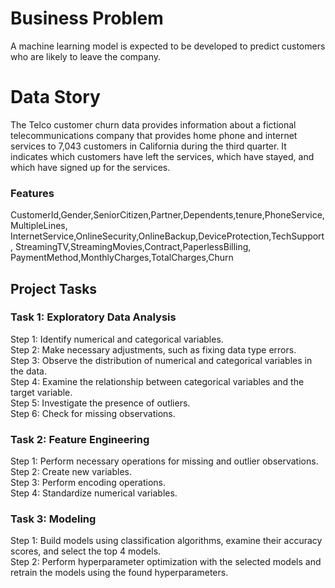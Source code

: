 <h1>Business Problem</h1>
A machine learning model is expected to be developed to predict customers who are likely to leave the company.
<h1>Data Story</h1>
The Telco customer churn data provides information about a fictional telecommunications company that provides home phone and internet services to 7,043 customers in California during the third quarter. It indicates which customers have left the services, which have stayed, and which have signed up for the services.
<h3>Features</h3>
<p>
CustomerId,Gender,SeniorCitizen,Partner,Dependents,tenure,PhoneService,MultipleLines,
InternetService,OnlineSecurity,OnlineBackup,DeviceProtection,TechSupport,
StreamingTV,StreamingMovies,Contract,PaperlessBilling,
PaymentMethod,MonthlyCharges,TotalCharges,Churn
</p>
<h2>Project Tasks</h2>
<h3>Task 1: Exploratory Data Analysis</h3>
Step 1: Identify numerical and categorical variables.</br>
Step 2: Make necessary adjustments, such as fixing data type errors.</br>
Step 3: Observe the distribution of numerical and categorical variables in the data.</br>
Step 4: Examine the relationship between categorical variables and the target variable.</br>
Step 5: Investigate the presence of outliers.</br>
Step 6: Check for missing observations.</br>
<h3>Task 2: Feature Engineering</h3>
Step 1: Perform necessary operations for missing and outlier observations.</br>
Step 2: Create new variables.</br>
Step 3: Perform encoding operations.</br>
Step 4: Standardize numerical variables.</br>
<h3>Task 3: Modeling</h3>
Step 1: Build models using classification algorithms, examine their accuracy scores, and select the top 4 models.</br>
Step 2: Perform hyperparameter optimization with the selected models and retrain the models using the found hyperparameters.</br>
